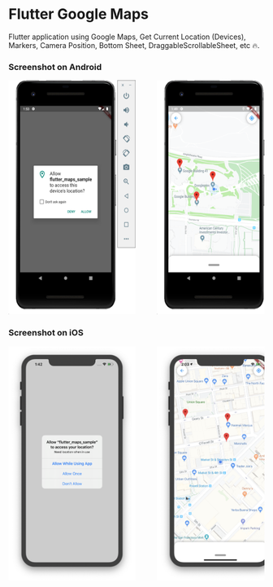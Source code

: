 # Flutter Google Maps

Flutter application using Google Maps, Get Current Location (Devices), Markers, Camera Position, Bottom Sheet, DraggableScrollableSheet, etc 🔥.

### Screenshot on Android

<pre>
<img src="screenshot/android1.png" width="250" height="460">     <img src="screenshot/android2.png" width="250" height="460">     <img src="screenshot/android3.png" width="250" height="460">     <img src="screenshot/android4.png" width="250" height="460">
</pre>


### Screenshot on iOS

<pre>
<img src="screenshot/ios1.png" width="250" height="460">     <img src="screenshot/ios2.png" width="250" height="460">     <img src="screenshot/ios3.png" width="250" height="460">     <img src="screenshot/ios4.png" width="250" height="460">
</pre>
